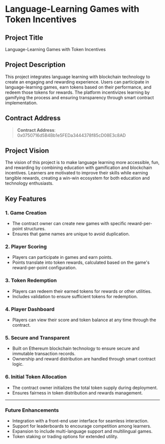 # Language-Learning Games with Token Incentives

## Project Title
Language-Learning Games with Token Incentives

## Project Description
This project integrates language learning with blockchain technology to create an engaging and rewarding experience. Users can participate in language-learning games, earn tokens based on their performance, and redeem those tokens for rewards. The platform incentivizes learning by gamifying the process and ensuring transparency through smart contract implementation.

## Contract Address
> **Contract Address**:
0x0750716d5B4Bb1e5FEDa3444378f85cD08E3c8AD

## Project Vision
The vision of this project is to make language learning more accessible, fun, and rewarding by combining education with gamification and blockchain incentives. Learners are motivated to improve their skills while earning tangible rewards, creating a win-win ecosystem for both education and technology enthusiasts.

## Key Features

### 1. **Game Creation**
- The contract owner can create new games with specific reward-per-point structures.
- Ensures that game names are unique to avoid duplication.

### 2. **Player Scoring**
- Players can participate in games and earn points.
- Points translate into token rewards, calculated based on the game's reward-per-point configuration.

### 3. **Token Redemption**
- Players can redeem their earned tokens for rewards or other utilities.
- Includes validation to ensure sufficient tokens for redemption.

### 4. **Player Dashboard**
- Players can view their score and token balance at any time through the contract.

### 5. **Secure and Transparent**
- Built on Ethereum blockchain technology to ensure secure and immutable transaction records.
- Ownership and reward distribution are handled through smart contract logic.

### 6. **Initial Token Allocation**
- The contract owner initializes the total token supply during deployment.
- Ensures fairness in token distribution and rewards management.

---

### Future Enhancements
- Integration with a front-end user interface for seamless interaction.
- Support for leaderboards to encourage competition among learners.
- Expansion to include multi-language support and multilingual games.
- Token staking or trading options for extended utility.

